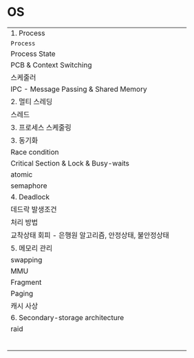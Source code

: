 # OS
|                                                       |      |      |
| ----------------------------------------------------- | ---- | ---- |
| 1. Process                                            |      |      |
| `Process`                                             |      |      |
| Process State                                         |      |      |
| PCB & Context Switching                               |      |      |
| 스케줄러                                              |      |      |
| IPC - Message Passing & Shared Memory                 |      |      |
| 2. 멀티 스레딩                                        |      |      |
| 스레드                                                |      |      |
| 3. 프로세스 스케줄링                                  |      |      |
| 3. 동기화                                             |      |      |
| Race condition                                        |      |      |
| Critical Section & Lock & Busy-waits                  |      |      |
| atomic                                                |      |      |
| semaphore                                             |      |      |
| 4. Deadlock                                           |      |      |
| 데드락 발생조건                                       |      |      |
| 처리 방법                                             |      |      |
| 교착상태 회피 - 은행원 알고리즘, 안정상태, 불안정상태 |      |      |
| 5. 메모리 관리                                        |      |      |
| swapping                                              |      |      |
| MMU                                                   |      |      |
| Fragment                                              |      |      |
| Paging                                                |      |      |
| 캐시 사상                                             |      |      |
| 6. Secondary-storage architecture                     |      |      |
| raid                                                  |      |      |
|                                                       |      |      |
|                                                       |      |      |
|                                                       |      |      |
|                                                       |      |      |
|                                                       |      |      |
|                                                       |      |      |




